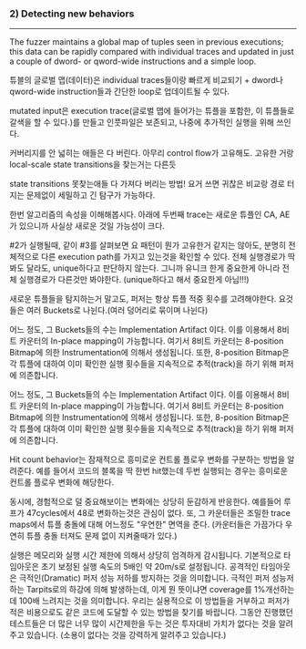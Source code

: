 ### 2) Detecting new behaviors
---
The fuzzer maintains a global map of tuples seen in previous executions; this data can be rapidly compared with individual traces and updated in just a couple of dword- or qword-wide instructions and a simple loop.

튜블의 글로벌 맵(데이터)은 individual traces들이랑 빠르게 비교되기 + dword나 qword-wide instruction들과 간단한 loop로 업데이트될 수 있다.

mutated input은 execution trace(글로벌 맵에 들어가는 튜플을 포함한, 이 튜플들로 갈색을 할 수 있다.)를 만들고 인풋파일은 보존되고, 나중에 추가적인 실행을 위해 쓰인다.

커버리지를 안 넓히는 애들은 다 버린다. 아무리 control flow가 고유해도. 고유한 거랑 local-scale state transitions을 찾는거는 다른듯

state transitions 못찾는애들 다 가져다 버리는 방법! 요거 쓰면 귀찮은 비교랑 경로 터지는 문제없이 세밀하고 긴 탐구가 가능하다.

한번 알고리즘의 속성을 이해해봅시다. 아래에 두번째 trace는 새로운 튜플인 CA, AE가 있으니까 사실상 새로운 것일 가능성이 크다.

#2가 실행될때, 같이 #3를 살펴보면 요 패턴이 뭔가 고유한거 같지는 않아도, 분명히 전체적으로 다른 execution path를 가지고 있는것을 확인할 수 있다. 전체 실행경로가 딱봐도 달라도, unique하다고 판단하지 않는다. 그니까 유니크 한게 중요한게 아니라 전체 실행경로가 다른것만 봐야한다.
(unique하다고 해서 중요한게 아님!!!)

새로운 튜플들을 탐지하는거 말고도, 퍼저는 항상 튜플 적중 횟수를 고려해야한다. 요것들은 여러 Buckets로 나뉜다.(여러 덩어리로 묶이며 나뉜다)

어느 정도, 그 Buckets들의 수는 Implementation Artifact 이다. 이를 이용해서 8비트 카운터의 In-place mapping이 가능합니다. 여기서 8비트 카운터는 8-position Bitmap에 의한 Instrumentation에 의해서 생성됩니다. 또한, 8-position Bitmap은 각 튜플에 대하여 이미 확인한 실행 횟수들을 지속적으로 추적(track)을 하기 위해 퍼저에 의존합니다.

어느 정도, 그 Buckets들의 수는 Implementation Artifact 이다. 이를 이용해서 8비트 카운터의 In-place mapping이 가능합니다. 여기서 8비트 카운터는 8-position Bitmap에 의한 Instrumentation에 의해서 생성됩니다. 또한, 8-position Bitmap은 각 튜플에 대하여 이미 확인한 실행 횟수들을 지속적으로 추적(track)을 하기 위해 퍼저에 의존합니다.

Hit count behavior는 잠재적으로 흥미로운 컨트롤 플로우 변화를 구분하는 방법을 알려준다. 예를 들어서 코드의 블록을 딱 한번 hit했는데 두번 실행되는 경우는 흥미로운 컨트롤 플로우 변화에 해당한다.

동시에, 경험적으로 덜 중요해보이는 변화에는 상당히 둔감하게 반응한다. 예를들어 루프가 47cycles에서 48로 변화하는것은 관심이 없다. 또, 그 카운터들은 조밀한 trace maps에서 튜플 충돌에 대해 어느정도 "우연한" 면역을 준다. (카운터들은 가끔가다 우연히 튜플 충돌 터져도 문제 없이 지켜줄때가 있다.)

실행은 메모리와 실행 시간 제한에 의해서 상당히 엄격하게 감시됩니다.  기본적으로 타임아웃은 초기 보정된 실행 속도의 5배인 약 20m/s로 설정됩니다. 공격적인 타임아웃은 극적인(Dramatic) 퍼저 성능 저하를 방지하는 것을 의미합니다. 극적인 퍼저 성능저하는 Tarpits로의 하강에 의해 발생하는데, 이게 뭔 뜻이냐면 coverage를 1%개선하는데 100배 느려지는 것을 의미합니다. 우리는 실용적으로 이 방법들을 거부하고 퍼저가 적은 비용으로도 같은 코드에 도달할 수 있는 방법을 찾기를 바랍니다. 그동안 진행했던 테스트들은 더 많은 너무 많이 시간제한을 두는 것은 투자대비 가치가 없다는 것을 알려주고 있습니다. (소용이 없다는 것을 강력하게 알려주고 있습니다.)